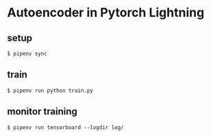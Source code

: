 # Autoencoder in Pytorch Lightning

## setup
```
$ pipenv sync
```

## train

```
$ pipenv run python train.py
```

## monitor training

```
$ pipenv run tensorboard --logdir log/
```